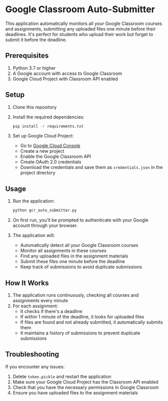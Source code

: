 # Google Classroom Auto-Submitter

This application automatically monitors all your Google Classroom courses and assignments, submitting any uploaded files one minute before their deadlines. It's perfect for students who upload their work but forget to submit it before the deadline.

## Prerequisites

1. Python 3.7 or higher
2. A Google account with access to Google Classroom
3. Google Cloud Project with Classroom API enabled

## Setup

1. Clone this repository
2. Install the required dependencies:

   ```bash
   pip install -r requirements.txt
   ```

3. Set up Google Cloud Project:

   - Go to [Google Cloud Console](https://console.cloud.google.com/)
   - Create a new project
   - Enable the Google Classroom API
   - Create OAuth 2.0 credentials
   - Download the credentials and save them as `credentials.json` in the project directory

## Usage

1. Run the application:

   ```bash
   python gcr_auto_submitter.py
   ```

2. On first run, you'll be prompted to authenticate with your Google account through your browser.

3. The application will:
   - Automatically detect all your Google Classroom courses
   - Monitor all assignments in these courses
   - Find any uploaded files in the assignment materials
   - Submit these files one minute before the deadline
   - Keep track of submissions to avoid duplicate submissions

## How It Works

1. The application runs continuously, checking all courses and assignments every minute
2. For each assignment:
   - It checks if there's a deadline
   - If within 1 minute of the deadline, it looks for uploaded files
   - If files are found and not already submitted, it automatically submits them
   - It maintains a history of submissions to prevent duplicate submissions

## Troubleshooting

If you encounter any issues:

1. Delete `token.pickle` and restart the application
2. Make sure your Google Cloud Project has the Classroom API enabled
3. Check that you have the necessary permissions in Google Classroom
4. Ensure you have uploaded files to the assignment materials

